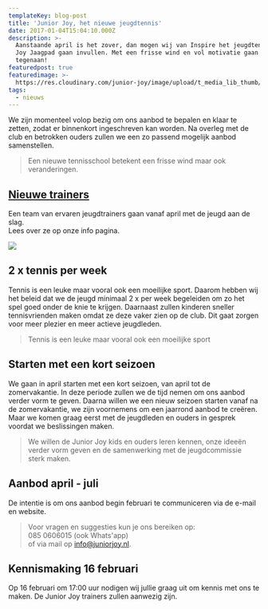 ```yaml
---
templateKey: blog-post
title: 'Junior Joy, het nieuwe jeugdtennis'
date: 2017-01-04T15:04:10.000Z
description: >-
  Aanstaande april is het zover, dan mogen wij van Inspire het jeugdtennis van
  Joy Jaagpad gaan invullen. Met een frisse wind en vol motivatie gaan we er
  tegenaan!  
featuredpost: true
featuredimage: >-
  https://res.cloudinary.com/junior-joy/image/upload/t_media_lib_thumb/v1577895688/IMG_2749_pubc5h.jpg
tags:
  - nieuws
---
```

We zijn momenteel volop bezig om ons aanbod te bepalen en klaar te zetten, zodat er binnenkort ingeschreven kan worden. Na overleg met de club en betrokken ouders zullen we een zo passend mogelijk aanbod samenstellen.  

> Een nieuwe tennisschool betekent een frisse wind maar ook veranderingen. 

## **[Nieuwe trainers](https://juniorjoy.nl/about)**

Een team van ervaren jeugdtrainers gaan vanaf april met de jeugd aan de slag. \
Lees over ze op onze info pagina.

![](https://res.cloudinary.com/junior-joy/image/upload/t_media_lib_thumb/v1577895688/IMG_2749_pubc5h.jpg)

## 2 x tennis per week

Tennis is een leuke maar vooral ook een moeilijke sport. Daarom hebben wij het beleid dat we de jeugd minimaal 2 x per week begeleiden om zo het spel goed onder de knie te krijgen.  Daarnaast zullen kinderen sneller tennisvrienden maken omdat ze deze vaker zien op de club. Dit gaat zorgen voor meer plezier en meer actieve jeugdleden.

> Tennis is een leuke maar vooral ook een moeilijke sport

## Starten met een kort seizoen 

We gaan in april starten met een kort seizoen, van april tot de zomervakantie. In deze periode zullen we de tijd nemen om ons aanbod verder vorm te geven. Daarna willen we een nieuw seizoen starten vanaf na de zomervakantie, we zijn voornemens om een jaarrond aanbod te creëren. Maar we komen graag eerst met de jeugdleden en ouders in gesprek voordat we beslissingen maken. 

> We willen de Junior Joy kids en ouders leren kennen, onze ideeën verder vorm geven en de samenwerking met de jeugdcommissie sterk maken. 

## Aanbod april - juli 

De intentie is om ons aanbod begin februari te communiceren via de e-mail en website. 

> Voor vragen en suggesties kun je ons bereiken op:\
> 085 0606015 (ook Whats'app) \
> of via mail op info@juniorjoy.nl.

## Kennismaking 16 februari 

Op 16 februari om 17:00 uur nodigen wij jullie graag uit om kennis met ons te maken. De Junior Joy trainers zullen aanwezig zijn.

